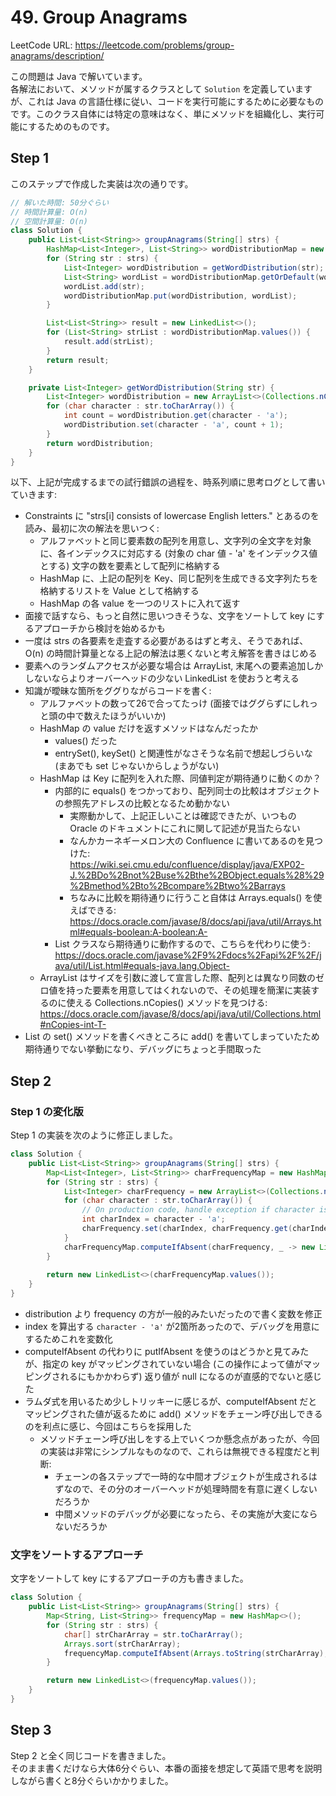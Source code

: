 # 49. Group Anagrams

LeetCode URL: https://leetcode.com/problems/group-anagrams/description/

この問題は Java で解いています。  
各解法において、メソッドが属するクラスとして `Solution` を定義していますが、これは Java の言語仕様に従い、コードを実行可能にするために必要なものです。このクラス自体には特定の意味はなく、単にメソッドを組織化し、実行可能にするためのものです。

## Step 1

このステップで作成した実装は次の通りです。

```java
// 解いた時間: 50分ぐらい
// 時間計算量: O(n)
// 空間計算量: O(n)
class Solution {
    public List<List<String>> groupAnagrams(String[] strs) {
        HashMap<List<Integer>, List<String>> wordDistributionMap = new HashMap<>();
        for (String str : strs) {
            List<Integer> wordDistribution = getWordDistribution(str);
            List<String> wordList = wordDistributionMap.getOrDefault(wordDistribution, new LinkedList<>());
            wordList.add(str);
            wordDistributionMap.put(wordDistribution, wordList);
        }

        List<List<String>> result = new LinkedList<>();
        for (List<String> strList : wordDistributionMap.values()) {
            result.add(strList);
        }
        return result;
    }

    private List<Integer> getWordDistribution(String str) {
        List<Integer> wordDistribution = new ArrayList<>(Collections.nCopies(26, 0));
        for (char character : str.toCharArray()) {
            int count = wordDistribution.get(character - 'a');
            wordDistribution.set(character - 'a', count + 1);
        }
        return wordDistribution;
    }
}
```

以下、上記が完成するまでの試行錯誤の過程を、時系列順に思考ログとして書いていきます:

- Constraints に "strs[i] consists of lowercase English letters." とあるのを読み、最初に次の解法を思いつく: 
    - アルファベットと同じ要素数の配列を用意し、文字列の全文字を対象に、各インデックスに対応する (対象の char 値 - 'a' をインデックス値とする) 文字の数を要素として配列に格納する
    - HashMap に、上記の配列を Key、同じ配列を生成できる文字列たちを格納するリストを Value として格納する
    - HashMap の各 value を一つのリストに入れて返す
- 面接で話すなら、もっと自然に思いつきそうな、文字をソートして key にするアプローチから検討を始めるかも
- 一度は strs の各要素を走査する必要があるはずと考え、そうであれば、O(n) の時間計算量となる上記の解法は悪くないと考え解答を書きはじめる
- 要素へのランダムアクセスが必要な場合は ArrayList, 末尾への要素追加しかしないならよりオーバーヘッドの少ない LinkedList を使おうと考える
- 知識が曖昧な箇所をググりながらコードを書く:
    - アルファベットの数って26で合ってたっけ (面接ではググらずにしれっと頭の中で数えたほうがいいか)
    - HashMap の value だけを返すメソッドはなんだったか
        - values() だった
        - entrySet(), keySet() と関連性がなさそうな名前で想起しづらいな (まあでも set じゃないからしょうがない)
    - HashMap は Key に配列を入れた際、同値判定が期待通りに動くのか？
        - 内部的に equals() をつかっており、配列同士の比較はオブジェクトの参照先アドレスの比較となるため動かない
            - 実際動かして、上記正しいことは確認できたが、いつもの Oracle のドキュメントにこれに関して記述が見当たらない
            - なんかカーネギーメロン大の Confluence に書いてあるのを見つけた: https://wiki.sei.cmu.edu/confluence/display/java/EXP02-J.%2BDo%2Bnot%2Buse%2Bthe%2BObject.equals%28%29%2Bmethod%2Bto%2Bcompare%2Btwo%2Barrays
            - ちなみに比較を期待通りに行うこと自体は Arrays.equals() を使えばできる: https://docs.oracle.com/javase/8/docs/api/java/util/Arrays.html#equals-boolean:A-boolean:A-
        - List クラスなら期待通りに動作するので、こちらを代わりに使う: https://docs.oracle.com/javase%2F9%2Fdocs%2Fapi%2F%2F/java/util/List.html#equals-java.lang.Object-
    - ArrayList はサイズを引数に渡して宣言した際、配列とは異なり同数のゼロ値を持った要素を用意してはくれないので、その処理を簡潔に実装するのに使える Collections.nCopies() メソッドを見つける: https://docs.oracle.com/javase/8/docs/api/java/util/Collections.html#nCopies-int-T-
- List の set() メソッドを書くべきところに add() を書いてしまっていたため期待通りでない挙動になり、デバッグにちょっと手間取った

## Step 2

### Step 1 の変化版

Step 1 の実装を次のように修正しました。 

```java
class Solution {
    public List<List<String>> groupAnagrams(String[] strs) {
        Map<List<Integer>, List<String>> charFrequencyMap = new HashMap<>();
        for (String str : strs) {
            List<Integer> charFrequency = new ArrayList<>(Collections.nCopies(26, 0));
            for (char character : str.toCharArray()) {
                // On production code, handle exception if character is not a lowercase English letter.
                int charIndex = character - 'a';
                charFrequency.set(charIndex, charFrequency.get(charIndex) + 1);
            }
            charFrequencyMap.computeIfAbsent(charFrequency, _ -> new LinkedList<>()).add(str);
        }
        
        return new LinkedList<>(charFrequencyMap.values());
    }
}
```

- distribution より frequency の方が一般的みたいだったので書く変数を修正
- index を算出する `character - 'a'` が2箇所あったので、デバッグを用意にするためこれを変数化
- computeIfAbsent の代わりに putIfAbsent を使うのはどうかと見てみたが、指定の key がマッピングされていない場合 (この操作によって値がマッピングされるにもかかわらず) 返り値が null になるのが直感的でないと感じた
- ラムダ式を用いるため少しトリッキーに感じるが、computeIfAbsent だとマッピングされた値が返るために add() メソッドをチェーン呼び出しできるのを利点に感じ、今回はこちらを採用した
    - メソッドチェーン呼び出しをする上でいくつか懸念点があったが、今回の実装は非常にシンプルなものなので、これらは無視できる程度だと判断:
        - チェーンの各ステップで一時的な中間オブジェクトが生成されるはずなので、その分のオーバーヘッドが処理時間を有意に遅くしないだろうか
        - 中間メソッドのデバッグが必要になったら、その実施が大変にならないだろうか

### 文字をソートするアプローチ

文字をソートして key にするアプローチの方も書きました。

```java
class Solution {
    public List<List<String>> groupAnagrams(String[] strs) {
        Map<String, List<String>> frequencyMap = new HashMap<>();
        for (String str : strs) {
            char[] strCharArray = str.toCharArray();
            Arrays.sort(strCharArray);
            frequencyMap.computeIfAbsent(Arrays.toString(strCharArray), _ -> new LinkedList<>()).add(str);
        }

        return new LinkedList<>(frequencyMap.values());
    }
}
```

## Step 3

Step 2 と全く同じコードを書きました。  
そのまま書くだけなら大体6分ぐらい、本番の面接を想定して英語で思考を説明しながら書くと8分ぐらいかかりました。

